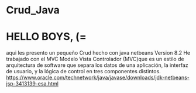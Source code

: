# Crud_Java
# HELLO BOYS, (= 
aqui les presento un pequeño Crud hecho con java netbeans Version 8.2
 He trabajado con el MVC Modelo Vista Controlador (MVC)que es un estilo de arquitectura de software 
que separa los datos de una aplicación, la interfaz de usuario, y la lógica de control en tres componentes distintos.
https://www.oracle.com/technetwork/java/javase/downloads/jdk-netbeans-jsp-3413139-esa.html

